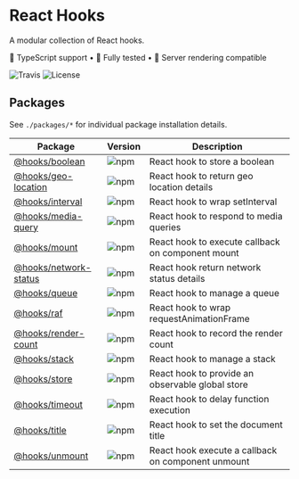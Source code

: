# React Hooks
A modular collection of React hooks.

🦄 TypeScript support • 🐐 Fully tested • 👾 Server rendering compatible

![Travis](https://img.shields.io/travis/com/simmo/hooks?style=flat-square)
![License](https://img.shields.io/github/license/simmo/hooks?style=flat-square)

## Packages

See `./packages/*` for individual package installation details.

| Package | Version | Description |
| ------- | ------- | ----------- |
| [@hooks/boolean](packages/boolean) | ![npm](https://img.shields.io/npm/v/@hooks/boolean?style=flat-square) | React hook to store a boolean |
| [@hooks/geo-location](packages/geo-location) | ![npm](https://img.shields.io/npm/v/@hooks/geo-location?style=flat-square) | React hook to return geo location details |
| [@hooks/interval](packages/interval) | ![npm](https://img.shields.io/npm/v/@hooks/interval?style=flat-square) | React hook to wrap setInterval |
| [@hooks/media-query](packages/media-query) | ![npm](https://img.shields.io/npm/v/@hooks/media-query?style=flat-square) | React hook to respond to media queries |
| [@hooks/mount](packages/mount) | ![npm](https://img.shields.io/npm/v/@hooks/mount?style=flat-square) | React hook to execute callback on component mount |
| [@hooks/network-status](packages/network-status) | ![npm](https://img.shields.io/npm/v/@hooks/network-status?style=flat-square) | React hook return network status details |
| [@hooks/queue](packages/queue) | ![npm](https://img.shields.io/npm/v/@hooks/queue?style=flat-square) | React hook to manage a queue |
| [@hooks/raf](packages/raf) | ![npm](https://img.shields.io/npm/v/@hooks/raf?style=flat-square) | React hook to wrap requestAnimationFrame |
| [@hooks/render-count](packages/render-count) | ![npm](https://img.shields.io/npm/v/@hooks/render-count?style=flat-square) | React hook to record the render count |
| [@hooks/stack](packages/stack) | ![npm](https://img.shields.io/npm/v/@hooks/stack?style=flat-square) | React hook to manage a stack |
| [@hooks/store](packages/store) | ![npm](https://img.shields.io/npm/v/@hooks/store?style=flat-square) | React hook to provide an observable global store |
| [@hooks/timeout](packages/timeout) | ![npm](https://img.shields.io/npm/v/@hooks/timeout?style=flat-square) | React hook to delay function execution |
| [@hooks/title](packages/title) | ![npm](https://img.shields.io/npm/v/@hooks/title?style=flat-square) | React hook to set the document title |
| [@hooks/unmount](packages/unmount) | ![npm](https://img.shields.io/npm/v/@hooks/unmount?style=flat-square) | React hook execute a callback on component unmount |
